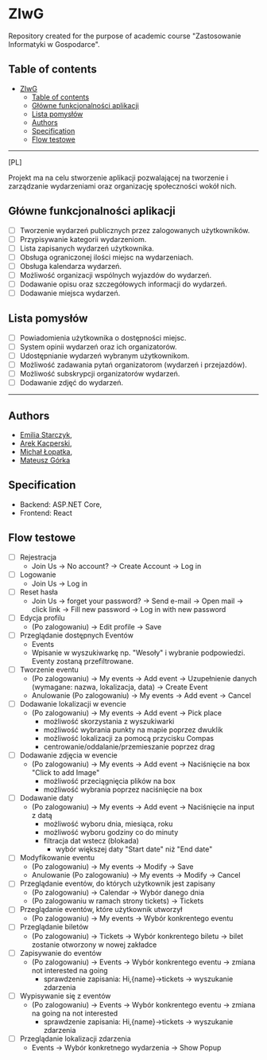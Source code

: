 # ZIwG
Repository created for the purpose of academic course "Zastosowanie Informatyki w Gospodarce".

## Table of contents
- [ZIwG](#ziwg)
  - [Table of contents](#table-of-contents)
  - [Główne funkcjonalności aplikacji](#główne-funkcjonalności-aplikacji)
  - [Lista pomysłów](#lista-pomysłów)
  - [Authors](#authors)
  - [Specification](#specification)
  - [Flow testowe](#flow-testowe)

___
[PL]

Projekt ma na celu stworzenie aplikacji pozwalającej na tworzenie i zarządzanie wydarzeniami oraz organizację społeczności wokół nich.

## Główne funkcjonalności aplikacji
- [ ] Tworzenie wydarzeń publicznych przez zalogowanych użytkowników.
- [ ] Przypisywanie kategorii wydarzeniom.
- [ ] Lista zapisanych wydarzeń użytkownika.
- [ ] Obsługa ograniczonej ilości miejsc na wydarzeniach.
- [ ] Obsługa kalendarza wydarzeń.
- [ ] Możliwość organizacji wspólnych wyjazdów do wydarzeń.
- [ ] Dodawanie opisu oraz szczegółowych informacji do wydarzeń.
- [ ] Dodawanie miejsca wydarzeń.

## Lista pomysłów
- [ ] Powiadomienia użytkownika o dostępności miejsc.
- [ ] System opinii wydarzeń oraz ich organizatorów.
- [ ] Udostępnianie wydarzeń wybranym użytkownikom.
- [ ] Możliwość zadawania pytań organizatorom (wydarzeń i przejazdów).
- [ ] Możliwość subskrypcji organizatorów wydarzeń.
- [ ] Dodawanie zdjęć do wydarzeń.

___


## Authors
- [Emilia Starczyk](https://github.com/Emilysta),
- [Arek Kacperski](https://github.com/),
- [Michał Łopatka](https://github.com/MichalLopatka),
- [Mateusz Górka](https://github.com/goorkamateusz)


## Specification
- Backend: ASP.NET Core,
- Frontend: React

## Flow testowe
- [ ] Rejestracja
  - Join Us -> No account? -> Create Account -> Log in
- [ ] Logowanie
  - Join Us -> Log in
- [ ] Reset hasła
  - Join Us -> forget your password? -> Send e-mail -> Open mail -> click link -> Fill new password
    -> Log in with new password 
- [ ] Edycja profilu
  - (Po zalogowaniu) -> Edit profile -> Save 
- [ ] Przeglądanie dostępnych Eventów
  - Events
  - Wpisanie w wyszukiwarkę np. "Wesoły" i wybranie podpowiedzi. Eventy zostaną przefiltrowane.
- [ ] Tworzenie eventu
  - (Po zalogowaniu) -> My events -> Add event -> Uzupełnienie danych (wymagane: nazwa, lokalizacja,
    data) -> Create Event
  - Anulowanie (Po zalogowaniu) -> My events -> Add event -> Cancel
- [ ] Dodawanie lokalizacji w evencie
  - (Po zalogowaniu) -> My events -> Add event -> Pick place 
    - możliwość skorzystania z wyszukiwarki
    - możliwość wybrania punkty na mapie poprzez dwuklik
    - możliwość lokalizacji za pomocą przycisku Compas
    - centrowanie/oddalanie/przemieszanie poprzez drag
- [ ] Dodawanie zdjęcia w evencie
  - (Po zalogowaniu) -> My events -> Add event -> Naciśnięcie na box "Click to add Image" 
    - możliwość przeciągnięcia plików na box
    - możliwość wybrania poprzez naciśnięcie na box
- [ ] Dodawanie daty 
  - (Po zalogowaniu) -> My events -> Add event -> Naciśnięcie na input z datą 
    - możliwość wyboru dnia, miesiąca, roku
    - możliwość wyboru godziny co do minuty
    - filtracja dat wstecz (blokada)
      - wybór większej daty "Start date" niż "End date"
- [ ] Modyfikowanie eventu
  - (Po zalogowaniu) -> My events -> Modify -> Save
  - Anulowanie (Po zalogowaniu) -> My events -> Modify -> Cancel
- [ ] Przeglądanie eventów, do których użytkownik jest zapisany
  - (Po zalogowaniu) -> Calendar -> Wybór danego dnia
  - (Po zalogowaniu w ramach strony tickets) -> Tickets
- [ ] Przeglądanie eventów, które użytkownik utworzył
  - (Po zalogowaniu) -> My events -> Wybór konkrentego eventu
- [ ] Przeglądanie biletów
  - (Po zalogowaniu) -> Tickets -> Wybór konkrentego biletu -> bilet zostanie otworzony w nowej zakładce
- [ ] Zapisywanie do eventów
  - (Po zalogowaniu) -> Events -> Wybór konkrentego eventu -> zmiana not interested na going 
      - sprawdzenie zapisania: Hi,{name}->tickets -> wyszukanie zdarzenia
- [ ] Wypisywanie się z eventów
  - (Po zalogowaniu) -> Events -> Wybór konkrentego eventu -> zmiana na going na not interested 
      - sprawdzenie zapisania: Hi,{name}->tickets -> wyszukanie zdarzenia
- [ ] Przeglądanie lokalizacji zdarzenia
  - Events -> Wybór konkretnego wydarzenia ->  Show Popup



<!--
## License
See a file [LICENSE.md](LICENSE.md).
-->

